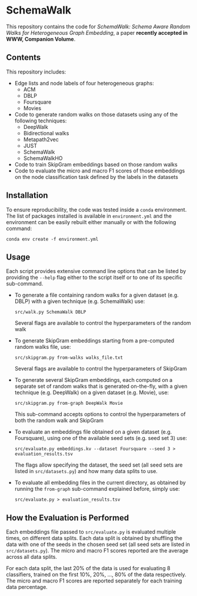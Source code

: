 # SchemaWalk

This repository contains the code for _SchemaWalk: Schema Aware Random Walks for Heterogeneous Graph Embedding_, a paper **recently accepted in WWW, Companion Volume**.

## Contents

This repository includes:
* Edge lists and node labels of four heterogeneous graphs:
  - ACM
  - DBLP
  - Foursquare
  - Movies
* Code to generate random walks on those datasets using any of the following techniques:
  - DeepWalk
  - Bidirectional walks
  - Metapath2vec
  - JUST
  - SchemaWalk
  - SchemaWalkHO
* Code to train SkipGram embeddings based on those random walks
* Code to evaluate the micro and macro F1 scores of those embeddings on the node classification task defined by the labels in the datasets

## Installation

To ensure reproducibility, the code was tested inside a `conda` environment. The list of packages installed is available in `environment.yml` and the environment can be easily rebuilt either manually or with the following command:
```
conda env create -f environment.yml
```

## Usage

Each script provides extensive command line options that can be listed by providing the `--help` flag either to the script itself or to one of its specific sub-command.

* To generate a file containing random walks for a given dataset (e.g. DBLP) with a given technique (e.g. SchemaWalk) use:
  ```
  src/walk.py SchemaWalk DBLP
  ```
  Several flags are available to control the hyperparameters of the random walk

* To generate SkipGram embeddings starting from a pre-computed random walks file, use:
  ```
  src/skipgram.py from-walks walks_file.txt
  ```
  Several flags are available to control the hyperparameters of SkipGram

* To generate several SkipGram embeddings, each computed on a separate set of random walks that is generated on-the-fly, with a given technique (e.g. DeepWalk) on a given dataset (e.g. Movie), use:
  ```
  src/skipgram.py from-graph DeepWalk Movie
  ```
  This sub-command accepts options to control the hyperparameters of both the random walk and SkipGram

* To evaluate an embeddings file obtained on a given dataset (e.g. Foursquare), using one of the available seed sets (e.g. seed set 3) use:
  ```
  src/evaluate.py embeddings.kv --dataset Foursquare --seed 3 > evaluation_results.tsv
  ```
  The flags allow specifying the dataset, the seed set (all seed sets are listed in `src/datasets.py`) and how many data splits to use.

* To evaluate all embedding files in the current directory, as obtained by running the `from-graph` sub-command explained before, simply use:
  ```
  src/evaluate.py > evaluation_results.tsv
  ```

## How the Evaluation is Performed

Each embeddings file passed to `src/evaluate.py` is evaluated multiple times, on different data splits. Each data split is obtained by shuffling the data with one of the seeds in the chosen seed set (all seed sets are listed in `src/datasets.py`). The micro and macro F1 scores reported are the average across all data splits.

For each data split, the last 20% of the data is used for evaluating 8 classifiers, trained on the first 10%, 20%, ..., 80% of the data respectively. The micro and macro F1 scores are reported separately for each training data percentage.
